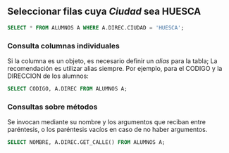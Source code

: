 ## Seleccionar filas cuya *Ciudad* sea HUESCA

```sql
SELECT * FROM ALUMNOS A WHERE A.DIREC.CIUDAD = 'HUESCA';
```

### Consulta columnas individuales
Si la columna es un objeto, es necesario definir un *alias* para la tabla; La recomendación es utilizar alias siempre. Por ejemplo, para el CODIGO y la DIRECCION de los alumnos:

```sql
SELECT CODIGO, A.DIREC FROM ALUMNOS A;
```

### Consultas sobre métodos
Se invocan mediante su nombre y los argumentos que reciban entre paréntesis, o los paréntesis vacíos en caso de no haber argumentos. 

```sql
SELECT NOMBRE, A.DIREC.GET_CALLE() FROM ALUMNOS A;
```

